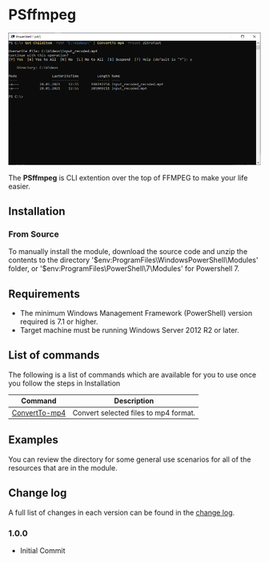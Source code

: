 # PSffmpeg
![headimg](Assets/head.png "ExampleUsage")

The **PSffmpeg** is CLI extention over the top of FFMPEG to make your life easier.


## Installation

### From Source

To manually install the module,
download the source code and unzip the contents to the directory
'$env:ProgramFiles\WindowsPowerShell\Modules' folder,  or
'$env:ProgramFiles\PowerShell\7\Modules' for Powershell 7.

## Requirements

* The minimum Windows Management Framework (PowerShell) version required is 7.1
or higher.
* Target machine must be running Windows Server 2012 R2 or later.

## List of commands
The following is a list of commands which are available for you to use once you follow the steps in Installation

|Command|Description|
|-------|-----------|
|[ConvertTo-mp4](/ConvertTo-mp4) | Convert selected files to mp4 format. |

## Examples

You can review the [](/ConvertTo-mp4) directory for some general use
scenarios for all of the resources that are in the module.

## Change log

A full list of changes in each version can be found in the [change log](CHANGELOG.md).

### 1.0.0

- Initial Commit
